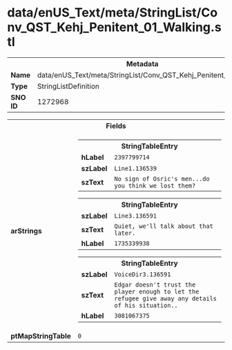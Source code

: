 <h1>data/enUS_Text/meta/StringList/Conv_QST_Kehj_Penitent_01_Walking.stl</h1><table><tr><th colspan="100%">Metadata</th></tr><tr><td><b>Name</b></td><td>data/enUS_Text/meta/StringList/Conv_QST_Kehj_Penitent_01_Walking.stl</td></tr><tr><td><b>Type</b></td><td>StringListDefinition</td></tr><tr><td><b>SNO ID</b></td><td>1272968</td></tr></table>

<table><tr><th colspan="100%">Fields</th></tr><tr><td><b>arStrings</b></td><td><table><tr><th colspan="100%">StringTableEntry</th></tr><tr><td><b>hLabel</b></td><td><code>2397799714</code></td></tr><tr><td><b>szLabel</b></td><td><code>Line1.136539</code></td></tr><tr><td><b>szText</b></td><td><code>No sign of Osric's men...do you think we lost them?</code></td></tr></table>


<table><tr><th colspan="100%">StringTableEntry</th></tr><tr><td><b>szLabel</b></td><td><code>Line3.136591</code></td></tr><tr><td><b>szText</b></td><td><code>Quiet, we'll talk about that later.</code></td></tr><tr><td><b>hLabel</b></td><td><code>1735339938</code></td></tr></table>


<table><tr><th colspan="100%">StringTableEntry</th></tr><tr><td><b>szLabel</b></td><td><code>VoiceDir3.136591</code></td></tr><tr><td><b>szText</b></td><td><code>Edgar doesn't trust the player enough to let the refugee give away any details of his situation.. </code></td></tr><tr><td><b>hLabel</b></td><td><code>3081067375</code></td></tr></table>


</td></tr><tr><td><b>ptMapStringTable</b></td><td><code>0</code></td></tr></table>

